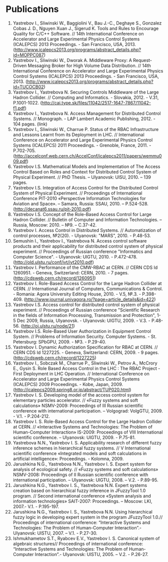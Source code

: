 # Publications

1. Yastrebov I., Sliwinski W., Baggiolini V., Bau J.-C., Deghaye S., Gonzalez Cobas J. D., Nguyen Xuan J., Sigerud K. Tools and Rules to Encourage Quality for C/C++ Software. // 14th International Conference on Accelerator and Large Experimental Physics Control Systems (ICALEPCS) 2013 Proceedings. - San Francisco, USA, 2013. (http://www.icalepcs2013.org/programs/abstract_details.php?id=MOPPC087)
2. Yastrebov I., Sliwinski W., Dworak A. Middleware Proxy: A Request-Driven Messaging Broker for High Volume Data Distribution. // 14th International Conference on Accelerator and Large Experimental Physics Control Systems (ICALEPCS) 2013 Proceedings. - San Francisco, USA, 2013. (http://www.icalepcs2013.org/programs/abstract_details.php?id=TUCOCB02)
3. Yastrebov I., Yastrebova N. Securing Controls Middleware of the Large Hadron Collider. // Computing and Informatics. - Slovakia, 2012. - V.31, P.1001-1022. (http://cai.type.sk/files/11042/2517-1647-7867/11042-f1.pdf)
4. Yastrebov I., Yastrebova N. Access Management for Distributed Control Systems. // Monograph. - LAP Lambert Academic Publishing, 2012. - 104 pages. (link)
5. Yastrebov I., Sliwinski W., Charrue P. Status of the RBAC Infrastructure and Lessons Learnt from its Deployment in LHC. // International Conference on Accelerator and Large Experimental Physics Control Systems (ICALEPCS) 2011 Proceedings. - Grenoble, France, 2011. - P.702-705. (http://accelconf.web.cern.ch/AccelConf/icalepcs2011/papers/wemmu009.pdf)
6. Yastrebov I.S. Mathematical Models and Implementation of The Access Control Based on Roles and Context for Distributed Control System of Physical Experiment. // PhD Thesis. – Ulyanovsk: UlSU, 2010. – 139 pages.
7. Yastrebov I.S. Integration of Access Control for the Distributed Control System of Physical Experiment. // Proceedings of International Conference PIT-2010 «Perspective Information Technologies for Aviation and Space». – Samara, Russia: SSAU, 2010. – P.524-528. (http://decanat6.ssau.ru/pit-2010.pdf)
8. Yastrebov I.S. Concept of the Role-Based Access Control for Large Hadron Collider. // Bulletin of Computer and Information Technologies. – Russia, Moscow: 2010. – №9. – С.37-42.
9. Yastrebov I. Access Control in Distributed Systems. // Automatization of control processes, №2(20). - Ulyanovsk: "MARS", 2010. - P.48-53.
10. Semushin I., Yastrebov I., Yastrebova N. Access control software products and their applicability for distributed control system of physical experiment. // Proceedings of Russian conference "Informatics and Computer Science". - Ulyanovsk: UlGTU, 2010. - P.472-478. (http://old.ulstu.ru/conf/ivt/ivt2010.pdf)
11. Yastrebov I. Performance of the CMW-RBAC at CERN. // CERN CDS Id 1260951. - Geneva, Switzerland: CERN, 2010. - 7 pages. (http://cdsweb.cern.ch/record/1260951)
12. Yastrebov I. Role-Based Access Control for the Large Hadron Collider at CERN. // International Journal of Computers, Communications & Control. - Romania: Agora University Editing House, 2010. - V.5, №.3. - P.398-409. (http://www.journal.univagora.ro/?page=article_details&id=422)
13. Yastrebov I.S. Access control for distributed control system of physical experiment. // Proceedings of Russian conference "Scientific Research in the fields of Information Processing, Transmission and Protection", 1-5 Dec 2009, Russia, Ulyanovsk. - Ulyanovsk: UlGTU, 2009. - V.3. - P.48-56. (http://oi.ulstu.ru/node/21)
14. Yastrebov I.S. Role-Based User Authorization in Equipment Control System. // Problems of Information Security. Computer Systems. - St. Petersburg: SPbGPU, 2009. - №3. - P.29-40.
15. Yastrebov I. Dynamic Authorization Specification for RBAC at CERN. // CERN CDS Id 1227225. - Geneva, Switzerland: CERN, 2009. - 9 pages. (http://cdsweb.cern.ch/record/1227225)
16. Yastrebov I., Sobczak M., Charrue P., Sliwinski W., Petrov A., McCrory E., Gysin S. Role Based Access Control in the LHC : The RBAC Project - First Deployment in LHC Operation. // International Conference on Accelerator and Large Experimental Physics Control Systems (ICALEPCS) 2009 Proceedings. - Kobe, Japan, 2009. (http://icalepcs2009.spring8.or.jp/abstract/TUP020.html)
17. Yastrebov I. S. Developing model of the access control system for elementary particles accelerator. // «Fuzzy systems and soft calculations» NSMV-2009: Proceedings of III Russian scientific conference with international participation. – Volgograd: VolgGTU, 2009. - V.1. - P.204-212.
18. Yastrebov I. S. Role-Based Access Control for the Large Hadron Collider at CERN. // «Interactive Systems and Technologies: The Problem of Human-Computer Interaction» IS-2009: Proceedings of VIII International scientific conference. – Ulyanovsk: UlGTU, 2009. - P.75-81.
19. Yastrebova N.N., Yastrebov I. S. Applicability research of different fuzzy inference schemes in hierarchical fuzzy systems. // V International scientific conference «Integrated models and soft calculations in artificial intelligence»: Proceedings. - Kolomna, 2009.
20. Jarushkina N.G., Yastrebova N.N., Yastrebov I. S. Expert system for analysis of ecological safety. // «Fuzzy systems and soft calculations» NSMV-2008: Proceedings of II Russian scientific conference with international participation. – Ulyanovsk: UlGTU, 2008. – V.2. - P.89-95.
21. Jarushkina N.G., Yastrebov I. S., Yastrebova N.N. Expert systems creation based on hierarchical fuzzy inference in JFuzzyTool 1.0 program. // Second international conference «System analysis and information technologies» SAIT-2007: Proceedings. – Moscow: LKI, 2007.- V.1. - P.195-197.
22. Jarushkina N.G., Yastrebov I. S., Yastrebova N.N. Using hierarchical fuzzy logic in developing expert system in the program JFuzzyTool 1.0.// Proceedings of international conference: “Interactive Systems and Technologies: The Problem of Human-Computer Interaction”.- Ulyanovsk: UlSTU, 2007. – V.1. - P.27-30.
23. Ishmukhametov S.T., Ryabcev E.V., Yastrebov I. S. Canonical system of algebraic structures// Proceedings of international conference: “Interactive Systems and Technologies: The Problem of Human-Computer Interaction”.- Ulyanovsk: UlSTU, 2005. – V.2. - P.26-27.

